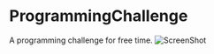 # ProgrammingChallenge
A programming challenge for free time.
![ScreenShot](https://raw.github.com/{username}/{repository}/{branch}/{path})

